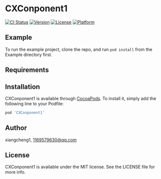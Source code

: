 # CXConponent1

[![CI Status](https://img.shields.io/travis/xiangcheng1/CXConponent1.svg?style=flat)](https://travis-ci.org/xiangcheng1/CXConponent1)
[![Version](https://img.shields.io/cocoapods/v/CXConponent1.svg?style=flat)](https://cocoapods.org/pods/CXConponent1)
[![License](https://img.shields.io/cocoapods/l/CXConponent1.svg?style=flat)](https://cocoapods.org/pods/CXConponent1)
[![Platform](https://img.shields.io/cocoapods/p/CXConponent1.svg?style=flat)](https://cocoapods.org/pods/CXConponent1)

## Example

To run the example project, clone the repo, and run `pod install` from the Example directory first.

## Requirements

## Installation

CXConponent1 is available through [CocoaPods](https://cocoapods.org). To install
it, simply add the following line to your Podfile:

```ruby
pod 'CXConponent1'
```

## Author

xiangcheng1, 1169579630@qq.com

## License

CXConponent1 is available under the MIT license. See the LICENSE file for more info.
